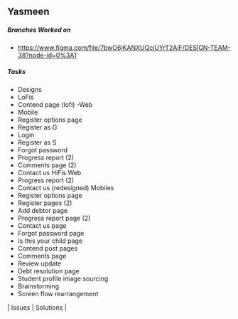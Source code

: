 ## Yasmeen
##### Branches Worked on <br/>
- https://www.figma.com/file/7bwO6jKANXUQciUYrT2AiF/DESIGN-TEAM-38?node-id=0%3A1

##### Tasks <br/>
- Designs
- LoFis
- Contend page (lofi) -Web
- Mobile
- Register options page
- Register as G
- Login
- Register as S
- Forgot password
- Progress report (2)
- Comments page (2)
- Contact us
HiFis Web
- Progress report (2)
- Contact us (redesigned)
Mobiles
- Register options page
- Register pages (2)
- Add debtor page
- Progress report page (2)
- Contact us page
- Forgot password page
- Is this your child page
- Contend post pages
- Comments page
- Review update
- Debt resolution page
- Student profile image sourcing
- Brainstorming
- Screen flow rearrangement

| Issues      | Solutions |
